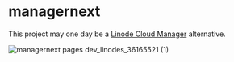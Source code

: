 # managernext

This project may one day be a [Linode Cloud Manager](https://github.com/linode/manager/) alternative.

![managernext pages dev_linodes_36165521 (1)](https://user-images.githubusercontent.com/6440455/209909977-b86ee434-dbe2-4d2b-afee-4c0f73ac2607.png)
